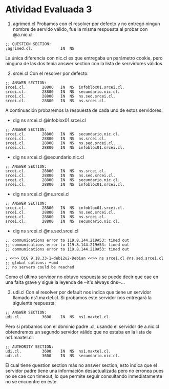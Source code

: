 # Atividad Evaluada 3

1. agrimed.cl
Probamos con el resolver por defecto y no entregó ningun nombre de servido válido, fue la misma respuesta al probar con @a.nic.cl:
```
;; QUESTION SECTION:
;agrimed.cl.			IN	NS
```
La única diferencia con nic.cl es que entregaba un parámetro cookie, pero ninguna de las dos tenia answer section con la lista de serrvidores válidos

2. srcei.cl
Con el resolver por defecto: 
```
;; ANSWER SECTION:
srcei.cl.		28800	IN	NS	infoblox01.srcei.cl.
srcei.cl.		28800	IN	NS	secundario.nic.cl.
srcei.cl.		28800	IN	NS	ns.sed.srcei.cl.
srcei.cl.		28800	IN	NS	ns.srcei.cl.
```
A continuación probaremos la respuesta de cada uno de estos servidores:
- dig ns srcei.cl @infoblox01.srcei.cl
```
;; ANSWER SECTION:
srcei.cl.		28800	IN	NS	secundario.nic.cl.
srcei.cl.		28800	IN	NS	ns.srcei.cl.
srcei.cl.		28800	IN	NS	ns.sed.srcei.cl.
srcei.cl.		28800	IN	NS	infoblox01.srcei.cl.
```
- dig ns srcei.cl @secundario.nic.cl
```
;; ANSWER SECTION:
srcei.cl.		28800	IN	NS	ns.srcei.cl.
srcei.cl.		28800	IN	NS	ns.sed.srcei.cl.
srcei.cl.		28800	IN	NS	secundario.nic.cl.
srcei.cl.		28800	IN	NS	infoblox01.srcei.cl.
```
- dig ns srcei.cl @ns.srcei.cl
```
;; ANSWER SECTION:
srcei.cl.		28800	IN	NS	infoblox01.srcei.cl.
srcei.cl.		28800	IN	NS	ns.sed.srcei.cl.
srcei.cl.		28800	IN	NS	ns.srcei.cl.
srcei.cl.		28800	IN	NS	secundario.nic.cl.
```
- dig ns srcei.cl @ns.sed.srcei.cl
```
;; communications error to 119.8.144.219#53: timed out
;; communications error to 119.8.144.219#53: timed out
;; communications error to 119.8.144.219#53: timed out

; <<>> DiG 9.18.33-1~deb12u2-Debian <<>> ns srcei.cl @ns.sed.srcei.cl
;; global options: +cmd
;; no servers could be reached
```
Como el último servidor no obtuvo respuesta se puede decir que cae en una falta grave y sigue la leyenda de ~it's always dns~...

3. udi.cl
Con el resolver por default nos indica que tiene un servidor llamado ns1.maxtel.cl. Si probamos este servidor nos entregará la siguiente respuesta: 
```
;; ANSWER SECTION:
udi.cl.			3600	IN	NS	ns1.maxtel.cl.
```
Pero si probamos con el dominio padre .cl, usando el servidor de a.nic.cl obtendremos un segundo servidor válido que no estaba en la lista de ns1.maxtel.cl:
```
;; AUTHORITY SECTION:
udi.cl.			3600	IN	NS	ns1.maxtel.cl.
udi.cl.			3600	IN	NS	secundario.nic.cl.
```
El cual tiene question section más no answer section, esto indica que el servidor padre tiene una información desactualizada pero no erronea pues no se cae con timeout, lo que permite seguir consultando inmediatamente no se encuentre en éste. 